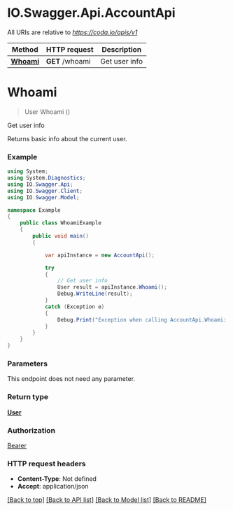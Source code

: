 # IO.Swagger.Api.AccountApi

All URIs are relative to *https://coda.io/apis/v1*

Method | HTTP request | Description
------------- | ------------- | -------------
[**Whoami**](AccountApi.md#whoami) | **GET** /whoami | Get user info

<a name="whoami"></a>
# **Whoami**
> User Whoami ()

Get user info

Returns basic info about the current user.

### Example
```csharp
using System;
using System.Diagnostics;
using IO.Swagger.Api;
using IO.Swagger.Client;
using IO.Swagger.Model;

namespace Example
{
    public class WhoamiExample
    {
        public void main()
        {

            var apiInstance = new AccountApi();

            try
            {
                // Get user info
                User result = apiInstance.Whoami();
                Debug.WriteLine(result);
            }
            catch (Exception e)
            {
                Debug.Print("Exception when calling AccountApi.Whoami: " + e.Message );
            }
        }
    }
}
```

### Parameters
This endpoint does not need any parameter.

### Return type

[**User**](User.md)

### Authorization

[Bearer](../README.md#Bearer)

### HTTP request headers

 - **Content-Type**: Not defined
 - **Accept**: application/json

[[Back to top]](#) [[Back to API list]](../README.md#documentation-for-api-endpoints) [[Back to Model list]](../README.md#documentation-for-models) [[Back to README]](../README.md)
